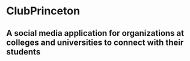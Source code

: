 ﻿# ClubPrinceton
## A social media application for organizations at colleges and universities to connect with their students
